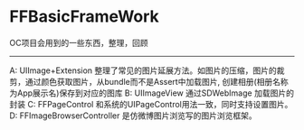 # FFBasicFrameWork
OC项目会用到的一些东西，整理，回顾

-----------

A: UIImage+Extension 整理了常见的图片延展方法。如图片的压缩，图片的裁剪，通过颜色获取图片，从bundle而不是Assert中加载图片, 创建相册(相册名称为App展示名)保存到对应的图库
B: UIImageView 通过SDWebImage 加载图片的封装
C: FFPageControl 和系统的UIPageControl用法一致，同时支持设置图片。
D: FFImageBrowserController 是仿微博图片浏览写的图片浏览框架。

